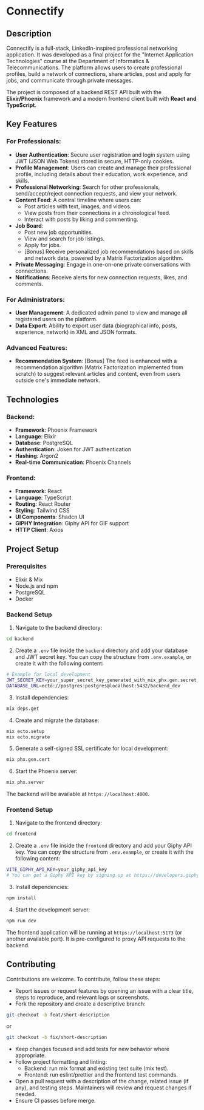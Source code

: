 # Connectify

## Description
Connectify is a full-stack, LinkedIn-inspired professional networking application. It was developed as a final project for the "Internet Application Technologies" course at the Department of Informatics & Telecommunications. The platform allows users to create professional profiles, build a network of connections, share articles, post and apply for jobs, and communicate through private messages.

The project is composed of a backend REST API built with the **Elixir/Phoenix** framework and a modern frontend client built with **React and TypeScript**.

## Key Features
### For Professionals:
- **User Authentication**: Secure user registration and login system using JWT (JSON Web Tokens) stored in secure, HTTP-only cookies.
- **Profile Management**: Users can create and manage their professional profile, including details about their education, work experience, and skills.
- **Professional Networking**: Search for other professionals, send/accept/reject connection requests, and view your network.
- **Content Feed**: A central timeline where users can:
    - Post articles with text, images, and videos.
    - View posts from their connections in a chronological feed.
    - Interact with posts by liking and commenting.
- **Job Board**:
    - Post new job opportunities.
    - View and search for job listings.
    - Apply for jobs.
    - [Bonus] Receive personalized job recommendations based on skills and network data, powered by a Matrix Factorization algorithm.
- **Private Messaging**: Engage in one-on-one private conversations with connections.
- **Notifications**: Receive alerts for new connection requests, likes, and comments.
### For Administrators:
- **User Management**: A dedicated admin panel to view and manage all registered users on the platform.
- **Data Export**: Ability to export user data (biographical info, posts, experience, network) in XML and JSON formats.
### Advanced Features:
- **Recommendation System**: [Bonus] The feed is enhanced with a recommendation algorithm (Matrix Factorization implemented from scratch) to suggest relevant articles and content, even from users outside one's immediate network.

## Technologies
### Backend:
- **Framework**: Phoenix Framework
- **Language**: Elixir
- **Database**: PostgreSQL
- **Authentication**: Joken for JWT authentication
- **Hashing**: Argon2
- **Real-time Communication**: Phoenix Channels 

### Frontend:
- **Framework**: React
- **Language**: TypeScript
- **Routing**: React Router
- **Styling**: Tailwind CSS
- **UI Components**: Shadcn UI
- **GIPHY Integration**: Giphy API for GIF support 
- **HTTP Client**: Axios

## Project Setup
### Prerequisites
- Elixir & Mix
- Node.js and npm
- PostgreSQL
- Docker
### Backend Setup
1. Navigate to the backend directory:
```bash
cd backend
```
2. Create a `.env` file inside the `backend` directory and add your database and JWT secret key. You can copy the structure from `.env.example`, or create it with the following content:
```bash
# Example for local development
JWT_SECRET_KEY=your_super_secret_key_generated_with_mix_phx.gen.secret_64
DATABASE_URL=ecto://postgres:postgres@localhost:5432/backend_dev
```
3. Install dependencies:
```bash
mix deps.get
```
4. Create and migrate the database:
```bash
mix ecto.setup
mix ecto.migrate
```
5. Generate a self-signed SSL certificate for local development:
```bash
mix phx.gen.cert 
```

6. Start the Phoenix server:
```bash
mix phx.server
```

The backend will be available at `https://localhost:4000`.

### Frontend Setup
1. Navigate to the frontend directory:
```bash
cd frontend
```
2. Create a `.env` file inside the `frontend` directory and add your Giphy API key. You can copy the structure from `.env.example`, or create it with the following content:
```bash
VITE_GIPHY_API_KEY=your_giphy_api_key
# You can get a Giphy API key by signing up at https://developers.giphy.com/
```
3. Install dependencies:
```bash
npm install
```
4. Start the development server:
```bash
npm run dev
```

The frontend application will be running at `https://localhost:5173` (or another available port). It is pre-configured to proxy API requests to the backend.

## Contributing

Contributions are welcome. To contribute, follow these steps:

- Report issues or request features by opening an issue with a clear title, steps to reproduce, and relevant logs or screenshots.
- Fork the repository and create a descriptive branch:
```bash
git checkout -b feat/short-description
```
or 
```bash
git checkout -b fix/short-description
```
- Keep changes focused and add tests for new behavior where appropriate.
- Follow project formatting and linting:
  - Backend: run mix format and existing test suite (mix test).
  - Frontend: run eslint/prettier and the frontend test commands.
- Open a pull request with a description of the change, related issue (if any), and testing steps. Maintainers will review and request changes if needed.
- Ensure CI passes before merge.